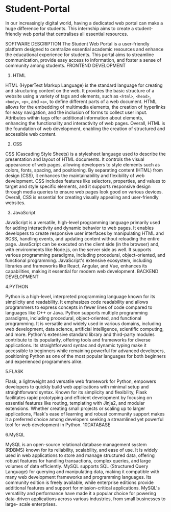 # Student-Portal
In our increasingly digital world, having a dedicated web portal can make a huge difference for students. This internship aims to create a student- friendly web portal that centralises all essential resources.


SOFTWARE DESCRIPTION
The Student Web Portal is a user-friendly platform designed to centralize
essential academic resources and enhance the educational experience for
students. This portal aims to streamline communication, provide easy
access to information, and foster a sense of community among students.
FRONTEND DEVELOPMENT
1. HTML

HTML (HyperText Markup Language) is the standard language for creating
and structuring content on the web. It provides the basic structure of a
website using a variety of tags and elements, such as `<html>`, `<head>`,
`<body>`, `<p>`, and `<a>`, to define different parts of a web document.
HTML allows for the embedding of multimedia elements, the creation of
hyperlinks for easy navigation, and the inclusion of forms to collect user
input. Attributes within tags offer additional information about elements,
enhancing the functionality and interactivity of web pages. Overall, HTML
is the foundation of web development, enabling the creation of structured
and accessible web content.

2. CSS

CSS (Cascading Style Sheets) is a stylesheet language used to describe the
presentation and layout of HTML documents. It controls the visual
appearance of web pages, allowing developers to style elements such as
colors, fonts, spacing, and positioning. By separating content (HTML) from
design (CSS), it enhances the maintainability and flexibility of web
development. CSS includes features like selectors, properties, and values
to target and style specific elements, and it supports responsive design
through media queries to ensure web pages look good on various devices.
Overall, CSS is essential for creating visually appealing and user-friendly
websites.

3. JavaScript

JavaScript is a versatile, high-level programming language primarily used
for adding interactivity and dynamic behavior to web pages. It enables
developers to create responsive user interfaces by manipulating HTML and
8CSS, handling events, and updating content without reloading the entire
page. JavaScript can be executed on the client side (in the browser) and,
with environments like Node.js, on the server side as well. It supports
various programming paradigms, including procedural, object-oriented,
and functional programming. JavaScript's extensive ecosystem, including
libraries and frameworks like React, Angular, and Vue, enhances its
capabilities, making it essential for modern web development.
BACKEND DEVELOPMENT

4.PYTHON

Python is a high-level, interpreted programming language known for its
simplicity and readability. It emphasizes code readability and allows
programmers to express concepts in fewer lines of code compared to
languages like C++ or Java. Python supports multiple programming
paradigms,
including
procedural,
object-oriented,
and
functional
programming. It is versatile and widely used in various domains, including
web
development,
data
science,
artificial
intelligence,
scientific
computing, and more. Python's extensive standard library and third-party
modules contribute to its popularity, offering tools and frameworks for
diverse applications. Its straightforward syntax and dynamic typing make
it accessible to beginners while remaining powerful for advanced
developers, positioning Python as one of the most popular languages for
both beginners and experienced programmers alike.

5.FLASK

Flask, a lightweight and versatile web framework for Python, empowers
developers to quickly build web applications with minimal setup and
straightforward syntax. Known for its simplicity and flexibility, Flask
facilitates rapid prototyping and efficient development by focusing on
essential features like routing, templating with Jinja2, and modular
extensions. Whether creating small projects or scaling up to larger
applications, Flask's ease of learning and robust community support
makes it a preferred choice among developers seeking a streamlined yet
powerful tool for web development in Python.
10DATABASE

6.MySQL

MySQL is an open-source relational database management system (RDBMS)
known for its reliability, scalability, and ease of use. It is widely used in
web applications to store and manage structured data, offering robust
features for handling transactions, complex queries, and large volumes of
data efficiently. MySQL supports SQL (Structured Query Language) for
querying and manipulating data, making it compatible with many web
development frameworks and programming languages. Its community
edition is freely available, while enterprise editions provide additional
features and support for mission-critical applications. MySQL's versatility
and performance have made it a popular choice for powering data-driven
applications across various industries, from small businesses to large-
scale enterprises.
